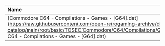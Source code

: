 |Name|Size|
|:---|---:|
|[Commodore C64 - Compilations - Games - [G64].dat](https://raw.githubusercontent.com/open-retrogaming-archive/dat-catalog/main/root/basic/TOSEC/Commodore/C64/Compilations/Games/[G64]/Commodore C64 - Compilations - Games - [G64].dat)|895|
